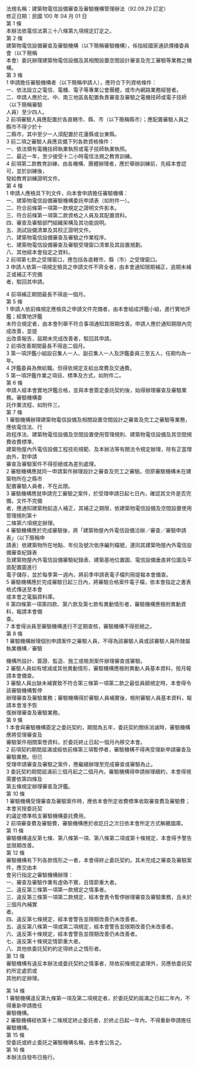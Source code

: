 法規名稱：建築物電信設備審查及審驗機構管理辦法（92.09.29 訂定）  
修正日期：民國 100 年 04 月 01 日  
第 1 條  
本辦法依電信法第三十八條第九項規定訂定之。  
第 2 條  
建築物電信設備審查及審驗機構（以下簡稱審驗機構），係指經國家通訊傳播委員會（以下簡稱  
本會）委託辦理建築物電信設備及其相關設置空間設計審查及完工審驗等業務之機構。  
第 3 條  
1 申請擔任審驗機構者（以下簡稱申請人），應符合下列資格條件：  
一、依法設立之電信、電機、電子等專業公會團體，或市內網路業務經營者。  
二、申請人應於北、中、南三地區各配置負責審查及審驗之電機技師或電子技師（以下簡稱審驗  
人員）至少四人。  
2 前項審驗人員應配置於各直轄市、縣、市（以下簡稱縣市）；應配置審驗人員之縣市不得少於十  
二縣市，其中至少一人須配置於花蓮縣或台東縣。  
3 前二項之審驗人員應具備下列各款資格條件：  
一、依法領有電機技師執業執照或電子技師執業執照。  
二、最近一年，至少接受十二小時電信法規之教育訓練。  
4 前項第二款教育訓練，由各機構、團體辦理者，應於舉辦訓練前，先經本會認可，並於訓練後，  
發給教育訓練證明文件。  
第 4 條  
1 申請人應檢具下列文件，向本會申請擔任審驗機構：  
一、建築物電信設備審驗機構委託申請表（如附件一）。  
二、符合前條第一項第一款規定之證明文件影本。  
三、符合前條第一項第二款資格之人員及其配置資料。  
四、審查及審驗部門組織架構及其功能說明。  
五、測試設備清單及其校正證明文件。  
六、建築物電信設備審查及審驗之作業程序。  
七、建築物電信設備審查及審驗受理窗口清單及其設置規劃。  
八、其他經本會指定之資料。  
2 前項第七款之受理窗口，應包括各直轄市、縣（市）之受理窗口。  
3 申請人依第一項規定檢具之申請文件不齊全者，由本會通知限期補正，逾期未補正或補正不完備  
者，駁回其申請。  


4 前項補正期間最長不得逾一個月。  
第 5 條  
1 申請人依前條規定應檢具之申請文件完備者，由本會組成評鑑小組，進行實地評鑑；經實地評鑑  
未符合規定者，由本會列舉不符合事項通知其限期改善。申請人應於通知期限內完成改善，並提  
出改善報告，屆期未完成改善者，駁回其申請。  
2 前項改善期間最長不得逾二個月。  
3 第一項評鑑小組設召集人一人、副召集人一人及評鑑委員三至五人，任期均為一年。  
4 評鑑委員為無給職。但得依規定支給出席費及交通費。  
5 第一項評鑑作業之項目、標準及方式，如附件二。  
第 6 條  
申請人經本會實地評鑑合格，並與本會簽定委託契約後，始得辦理審查及審驗業務。審驗機構委  
託作業流程，如附件三。  
第 7 條  
1 審驗機構辦理建築物電信設備及相關設置空間設計之審查及完工之審驗等業務，應依電信法、行  
政程序法、建築物電信設備及空間設置使用管理規則、建築物電信設備及其空間規費收費標準、  
建築物屋內外電信設備工程技術規範、及本辦法等有關法令規定辦理，除有正當理由外，對申請  
審查及審驗案件不得拒絕或為差別處理。  
2 審驗機構應就同一申請案件辦理設計之審查及完工之審驗。但原審驗機構未在建築物所在之縣市  
配置審驗人員者，不在此限。  
3 審驗機構應就申請完工審驗之案件，於受理申請日起七日內，確認其文件是否完備，文件不完備  
者，應通知建築物起造人補正，其補正之期限，依建築物電信設備及空間設置使用管理規則第十  
二條第六項規定辦理。  
4 審驗機構應於完成審驗後，將「建築物屋內外電信設備洽辦／審查／審驗申請表」（以下簡稱申  
請表）依建築物所在地點、年份及號次依序編列檔號，連同其建築物屋內外電信設備審查紀錄表  
及建築物屋內外電信設備審驗紀錄表、建築基地位置圖、電信設備垂直昇位圖及平面配置圖進行  
電子儲存，並於每季第一週內，將前季申請表電子檔列冊提報本會備查。  
5 審驗機構應於完成審驗日起三日內，將審驗合格案件電子檔，依本會指定之書表格式傳送至本會  
或本會之電腦資料庫。  
6 第四條第一項第四款、第六款及第七款有異動情形者，審驗機構應檢附異動資料，報請本會備  
查。  
7 本會得派員至審驗機構進行不定期查核，審驗機構不得拒絕之。  
第 8 條  
1 審驗機構辦理個別申請案件之審驗人員，不得為該審驗人員或該審驗人員所隸屬執業機構／審驗  


機構所設計、簽證、監造、施工或檢測案件辦理審查或審驗。  
2 審驗人員如有增減或其他異動情形，審驗機構應檢附異動人員基本資料，按月報請本會備查。  
3 審驗人員出缺未補實致不符合第三條第一項第二款之最低員額規定時，本會得令該審驗機構暫停  
辦理審查及審驗業務；審驗機構得於審驗人員補實後，檢附審驗人員基本資料，報請本會准予恢  
復辦理審查及審驗業務。  
第 9 條  
1 本會與審驗機構簽定之委託契約，期間為五年，委託契約關係消滅時，審驗機構應將受理審查及  
審驗案件相關案卷資料，於委託終止日起一個月內移交本會。  
2 前項契約期間屆滿或經依前條第三項暫停者，審驗機構不得再受理新申請審查及審驗業務。但已  
受理申請審查及審驗之案件，應繼續辦理至完成審查或審驗為止。  
3 委託契約期間屆滿前三個月起之二個月內，審驗機構得申請辦理續約，本會得視需要依第四條及  
第五條規定辦理審查及評鑑。  
第 10 條  
1 審驗機構受理審查及審驗案件時，應依本會所定收費標準收取審查費及審驗費；本會另按委託契  
約議定標準核支審驗機構委託費用。  
2 前項審查費及審驗費，審驗機構應於收訖日之次日依本會所定方式解繳國庫。  
第 11 條  
審驗機構違反第七條、第八條第一項、第八條第二項或第十條規定，本會得予警告並限期改善。  
第 12 條  
審驗機構有下列各款情形之一者，本會得終止委託契約。其未完成之審查及審驗案件，應交由本  
會另行指定之審驗機構辦理：  
一、審查及審驗作業有虛偽不實，且情節重大者。  
二、違反第三條第一項第一款規定之情事者。  
三、違反第三條第一項第二款規定，經本會責令暫停辦理審查及審驗業務，且未於三個月內補實  
者。  
四、違反第七條規定，經本會警告並限期改善仍未改善者。  
五、違反第八條第一項或第二項規定，經本會警告並限期改善仍未改善者。  
六、違反第十條規定，經本會警告並限期改善仍未改善者。  
七、違反第十條規定情節重大者。  
八、其他依委託契約約定得終止之情形者。  
第 13 條  
審驗機構有違反本辦法或委託契約之情事者，除依前條規定處理外，另應依委託契約所定處罰或  
其他約定辦理。  


第 14 條  
1 審驗機構違反第九條第一項及第二項規定者，於委託契約屆滿之日起二年內，不得重新申請擔任  
審驗機構。  
2 審驗機構經依第十二條規定終止委託者，於終止日起一年內，不得重新申請擔任審驗機構。  
第 15 條  
受委託或終止委託之審驗機構名稱，由本會公告之。  
第 16 條  
本辦法自發布日施行。  


